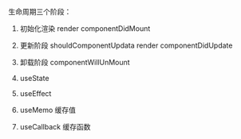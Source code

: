 生命周期三个阶段：
1. 初始化渲染 render componentDidMount
2. 更新阶段 shouldComponentUpdata render componentDidUpdate
3. 卸载阶段 componentWillUnMount

1. useState
2. useEffect
3. useMemo 缓存值
4. useCallback 缓存函数